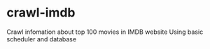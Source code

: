 # crawl-imdb
Crawl infomation about top 100 movies in IMDB website
Using basic scheduler and database
